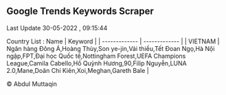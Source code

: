 

## Google Trends Keywords Scraper 
 
Last Update 30-05-2022 , 09:15:44

Country List :
 Name  | Keyword |
| ------------- | ------------- |
| VIETNAM | Ngân hàng Đông Á,Hoàng Thùy,Son ye-jin,Vải thiều,Tết Đoan Ngọ,Hà Nội ngập,FPT,Đại học Quốc tế,Nottingham Forest,UEFA Champions League,Camila Cabello,Hồ Quỳnh Hương,90,Filip Nguyễn,LUNA 2.0,Mane,Doãn Chí Kiên,Xoi,Meghan,Gareth Bale |



© Abdul Muttaqin 
